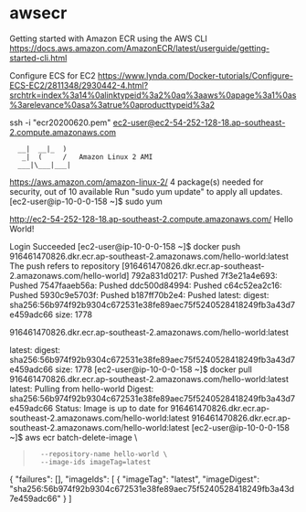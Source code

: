 # awsecr

Getting started with Amazon ECR using the AWS CLI
https://docs.aws.amazon.com/AmazonECR/latest/userguide/getting-started-cli.html


Configure ECS for EC2
https://www.lynda.com/Docker-tutorials/Configure-ECS-EC2/2811348/2930442-4.html?srchtrk=index%3a14%0alinktypeid%3a2%0aq%3aaws%0apage%3a1%0as%3arelevance%0asa%3atrue%0aproducttypeid%3a2



ssh -i "ecr20200620.pem" ec2-user@ec2-54-252-128-18.ap-southeast-2.compute.amazonaws.com

      __|  __|_  )
       _|  (     /   Amazon Linux 2 AMI
      ___|\___|___|

https://aws.amazon.com/amazon-linux-2/
4 package(s) needed for security, out of 10 available
Run "sudo yum update" to apply all updates.
[ec2-user@ip-10-0-0-158 ~]$ sudo yum



http://ec2-54-252-128-18.ap-southeast-2.compute.amazonaws.com/
Hello World!



Login Succeeded
[ec2-user@ip-10-0-0-158 ~]$ docker push 916461470826.dkr.ecr.ap-southeast-2.amazonaws.com/hello-world:latest
The push refers to repository [916461470826.dkr.ecr.ap-southeast-2.amazonaws.com/hello-world]
792a831d0217: Pushed
7f3e21a4e693: Pushed
7547faaeb56a: Pushed
ddc500d84994: Pushed
c64c52ea2c16: Pushed
5930c9e5703f: Pushed
b187ff70b2e4: Pushed
latest: digest: sha256:56b974f92b9304c672531e38fe89aec75f5240528418249fb3a43d7e459adc66 size: 1778


916461470826.dkr.ecr.ap-southeast-2.amazonaws.com/hello-world:latest

latest: digest: sha256:56b974f92b9304c672531e38fe89aec75f5240528418249fb3a43d7e459adc66 size: 1778
[ec2-user@ip-10-0-0-158 ~]$ docker pull 916461470826.dkr.ecr.ap-southeast-2.amazonaws.com/hello-world:latest
latest: Pulling from hello-world
Digest: sha256:56b974f92b9304c672531e38fe89aec75f5240528418249fb3a43d7e459adc66
Status: Image is up to date for 916461470826.dkr.ecr.ap-southeast-2.amazonaws.com/hello-world:latest
916461470826.dkr.ecr.ap-southeast-2.amazonaws.com/hello-world:latest
[ec2-user@ip-10-0-0-158 ~]$ aws ecr batch-delete-image \
>       --repository-name hello-world \
>       --image-ids imageTag=latest
{
    "failures": [],
    "imageIds": [
        {
            "imageTag": "latest",
            "imageDigest": "sha256:56b974f92b9304c672531e38fe89aec75f5240528418249fb3a43d7e459adc66"
        }
    ]

